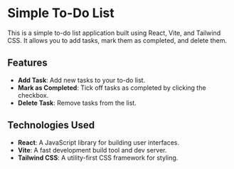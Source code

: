 # Simple To-Do List

This is a simple to-do list application built using React, Vite, and Tailwind CSS. It allows you to add tasks, mark them as completed, and delete them.

## Features

- **Add Task**: Add new tasks to your to-do list.
- **Mark as Completed**: Tick off tasks as completed by clicking the checkbox.
- **Delete Task**: Remove tasks from the list.

## Technologies Used

- **React**: A JavaScript library for building user interfaces.
- **Vite**: A fast development build tool and dev server.
- **Tailwind CSS**: A utility-first CSS framework for styling.
